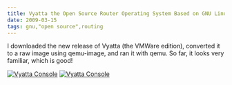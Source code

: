 ```yaml
---
title: Vyatta the Open Source Router Operating System Based on GNU Linux is Coming Right Along
date: 2009-03-15
tags: gnu,"open source",routing
---
```

I downloaded the new release of Vyatta (the VMWare edition), converted it to a raw image using qemu-image, and ran it with qemu. So far, it looks very familiar, which is good!

<a class="thickbox" href="/s/img/2009/q1/vyatta_qemu_1.png" title="Vyatta Console">
<img src="/s/img/2009/q1/vyatta_qemu_1_320x250.png" alt="Vyatta Console"/></a>

<a class="thickbox" href="/s/img/2009/q1/vyatta_qemu_2.png" title="Vyatta Console">
<img src="/s/img/2009/q1/vyatta_qemu_2_320x250.png" alt="Vyatta Console"/></a>

